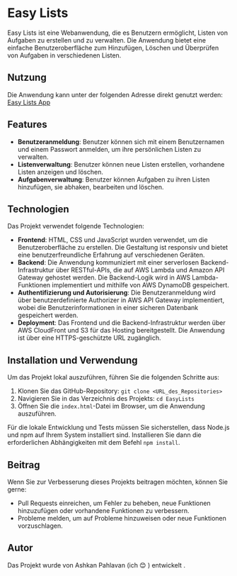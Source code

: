 # Easy Lists

Easy Lists ist eine Webanwendung, die es Benutzern ermöglicht, Listen von Aufgaben zu erstellen und zu verwalten. Die Anwendung bietet eine einfache Benutzeroberfläche zum Hinzufügen, Löschen und Überprüfen von Aufgaben in verschiedenen Listen.

## Nutzung

Die Anwendung kann unter der folgenden Adresse direkt genutzt werden: [Easy Lists App](http://my-lits-app.s3-website.eu-central-1.amazonaws.com/)

## Features

- **Benutzeranmeldung**: Benutzer können sich mit einem Benutzernamen und einem Passwort anmelden, um ihre persönlichen Listen zu verwalten.
- **Listenverwaltung**: Benutzer können neue Listen erstellen, vorhandene Listen anzeigen und löschen.
- **Aufgabenverwaltung**: Benutzer können Aufgaben zu ihren Listen hinzufügen, sie abhaken, bearbeiten und löschen.

## Technologien

Das Projekt verwendet folgende Technologien:

- **Frontend**: HTML, CSS und JavaScript wurden verwendet, um die Benutzeroberfläche zu erstellen. Die Gestaltung ist responsiv und bietet eine benutzerfreundliche Erfahrung auf verschiedenen Geräten.
- **Backend**: Die Anwendung kommuniziert mit einer serverlosen Backend-Infrastruktur über RESTful-APIs, die auf AWS Lambda und Amazon API Gateway gehostet werden. Die Backend-Logik wird in AWS Lambda-Funktionen implementiert und mithilfe von AWS DynamoDB gespeichert.
- **Authentifizierung und Autorisierung**: Die Benutzeranmeldung wird über benutzerdefinierte Authorizer in AWS API Gateway implementiert, wobei die Benutzerinformationen in einer sicheren Datenbank gespeichert werden.
- **Deployment**: Das Frontend und die Backend-Infrastruktur werden über AWS CloudFront und S3 für das Hosting bereitgestellt. Die Anwendung ist über eine HTTPS-geschützte URL zugänglich.

## Installation und Verwendung

Um das Projekt lokal auszuführen, führen Sie die folgenden Schritte aus:

1. Klonen Sie das GitHub-Repository: `git clone <URL_des_Repositories>`
2. Navigieren Sie in das Verzeichnis des Projekts: `cd EasyLists`
3. Öffnen Sie die `index.html`-Datei im Browser, um die Anwendung auszuführen.

Für die lokale Entwicklung und Tests müssen Sie sicherstellen, dass Node.js und npm auf Ihrem System installiert sind. Installieren Sie dann die erforderlichen Abhängigkeiten mit dem Befehl `npm install`.

## Beitrag

Wenn Sie zur Verbesserung dieses Projekts beitragen möchten, können Sie gerne:

- Pull Requests einreichen, um Fehler zu beheben, neue Funktionen hinzuzufügen oder vorhandene Funktionen zu verbessern.
- Probleme melden, um auf Probleme hinzuweisen oder neue Funktionen vorzuschlagen.

## Autor

Das Projekt wurde von Ashkan Pahlavan (ich 😊 )  entwickelt .

